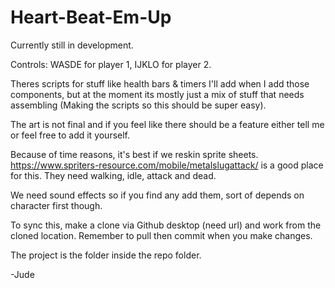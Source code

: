 # Heart-Beat-Em-Up

Currently still in development.

Controls: WASDE for player 1,  IJKLO for player 2.

Theres scripts for stuff like health bars & timers I'll add when I add those components, but at the moment its mostly just a mix of stuff that needs assembling (Making the scripts so this should be super easy).

The art is not final and if you feel like there should be a feature either tell me or feel free to add it yourself. 

Because of time reasons, it's best if we reskin sprite sheets. https://www.spriters-resource.com/mobile/metalslugattack/ is a good place for this. They need walking, idle, attack and dead.

We need sound effects so if you find any add them, sort of depends on character first though.

To sync this, make a clone via Github desktop (need url) and work from the cloned location.
Remember to pull then commit when you make changes. 

The project is the folder inside the repo folder.

-Jude
